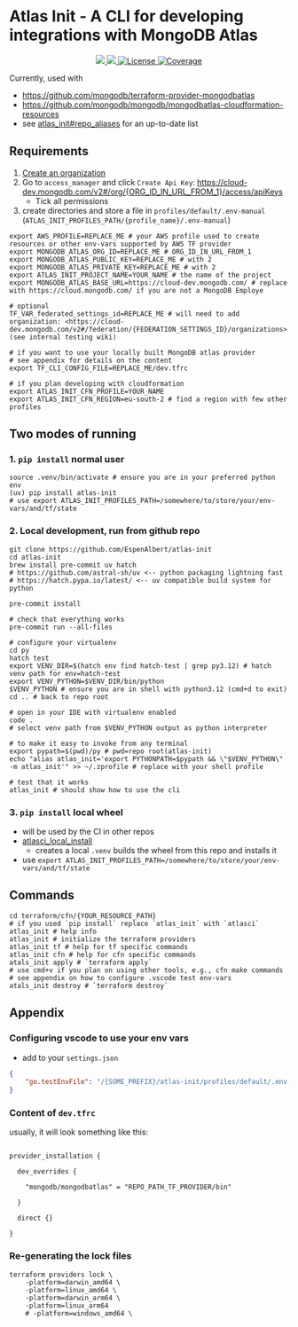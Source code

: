 # Atlas Init - A CLI for developing integrations with MongoDB Atlas
<p align="center">
    <a href="https://pypi.org/project/atlas-init/" target="_blank">
        <img src="https://img.shields.io/pypi/v/atlas-init.svg">
    </a>
    <a href="https://pypi.org/project/atlas-init/" target="_blank">
        <img src="https://img.shields.io/pypi/pyversions/atlas-init.svg">
    </a>
    <a href="https://github.com/EspenAlbert/py-libs/blob/main/LICENSE" target="_blank">
            <img src="https://img.shields.io/badge/License-MIT-yellow.svg" alt="License">
    </a>
    <a href="https://codecov.io/github/EspenAlbert/atlas-init" target="_blank">
            <img src="https://codecov.io/github/EspenAlbert/atlas-init/graph/badge.svg?token=DR7FDJXNZY" alt="Coverage">
    </a>
</p>

Currently, used with
- <https://github.com/mongodb/terraform-provider-mongodbatlas>
- <https://github.com/mongodb/mongodb/mongodbatlas-cloudformation-resources>
- see [atlas_init#repo_aliases](atlas_init.yaml) for an up-to-date list

## Requirements
1. [Create an organization](https://cloud-dev.mongodb.com/v2#/preferences/organizations)
2. Go to `access_manager` and click `Create Api Key`: <https://cloud-dev.mongodb.com/v2#/org/{ORG_ID_IN_URL_FROM_1}/access/apiKeys>
   - Tick all permissions
3. create directories and store a file in `profiles/default/.env-manual` (`ATLAS_INIT_PROFILES_PATH/{profile_name}/.env-manual`)

```env
export AWS_PROFILE=REPLACE_ME # your AWS profile used to create resources or other env-vars supported by AWS TF provider
export MONGODB_ATLAS_ORG_ID=REPLACE_ME # ORG_ID_IN_URL_FROM_1
export MONGODB_ATLAS_PUBLIC_KEY=REPLACE_ME # with 2
export MONGODB_ATLAS_PRIVATE_KEY=REPLACE_ME # with 2
export ATLAS_INIT_PROJECT_NAME=YOUR_NAME # the name of the project
export MONGODB_ATLAS_BASE_URL=https://cloud-dev.mongodb.com/ # replace with https://cloud.mongodb.com/ if you are not a MongoDB Employe

# optional
TF_VAR_federated_settings_id=REPLACE_ME # will need to add organization: <https://cloud-dev.mongodb.com/v2#/federation/{FEDERATION_SETTINGS_ID}/organizations> (see internal testing wiki)

# if you want to use your locally built MongoDB atlas provider
# see appendix for details on the content
export TF_CLI_CONFIG_FILE=REPLACE_ME/dev.tfrc

# if you plan developing with cloudformation
export ATLAS_INIT_CFN_PROFILE=YOUR_NAME
export ATLAS_INIT_CFN_REGION=eu-south-2 # find a region with few other profiles
```

## Two modes of running

### 1. `pip install` normal user
```shell
source .venv/bin/activate # ensure you are in your preferred python env
(uv) pip install atlas-init
# use export ATLAS_INIT_PROFILES_PATH=/somewhere/to/store/your/env-vars/and/tf/state
```

### 2. Local development, run from github repo

```shell
git clone https://github.com/EspenAlbert/atlas-init
cd atlas-init
brew install pre-commit uv hatch
# https://github.com/astral-sh/uv <-- python packaging lightning fast
# https://hatch.pypa.io/latest/ <-- uv compatible build system for python

pre-commit install

# check that everything works
pre-commit run --all-files

# configure your virtualenv
cd py
hatch test
export VENV_DIR=$(hatch env find hatch-test | grep py3.12) # hatch venv path for env=hatch-test
export VENV_PYTHON=$VENV_DIR/bin/python
$VENV_PYTHON # ensure you are in shell with python3.12 (cmd+d to exit)
cd .. # back to repo root

# open in your IDE with virtualenv enabled
code .
# select venv path from $VENV_PYTHON output as python interpreter

# to make it easy to invoke from any terminal
export pypath=$(pwd)/py # pwd=repo root(atlas-init)
echo "alias atlas_init='export PYTHONPATH=$pypath && \"$VENV_PYTHON\" -m atlas_init'" >> ~/.zprofile # replace with your shell profile

# test that it works
atlas_init # should show how to use the cli
```

### 3. `pip install` local wheel
- will be used by the CI in other repos
- [atlasci_local_install](atlasci_local_install.sh)
  - creates a local `.venv` builds the wheel from this repo and installs it
- use `export ATLAS_INIT_PROFILES_PATH=/somewhere/to/store/your/env-vars/and/tf/state`

## Commands

```shell
cd terraform/cfn/{YOUR_RESOURCE_PATH}
# if you used `pip install` replace `atlas_init` with `atlasci`
atlas_init # help info
atlas_init # initialize the terraform providers
atlas_init tf # help for tf specific commands
atlas_init cfn # help for cfn specific commands
atals_init apply # `terraform apply`
# use cmd+v if you plan on using other tools, e.g., cfn make commands
# see appendix on how to configure .vscode test env-vars
atals_init destroy # `terraform destroy`
```


## Appendix

### Configuring vscode to use your env vars
- add to your `settings.json`
```json
{
    "go.testEnvFile": "/{SOME_PREFIX}/atlas-init/profiles/default/.env-vscode",
}
```

### Content of `dev.tfrc`
usually, it will look something like this:

```hcl

provider_installation {
 
  dev_overrides {
 
    "mongodb/mongodbatlas" = "REPO_PATH_TF_PROVIDER/bin"
 
  }
 
  direct {}
 
}
```

### Re-generating the lock files
```shell
terraform providers lock \
    -platform=darwin_amd64 \
    -platform=linux_amd64 \
    -platform=darwin_arm64 \
    -platform=linux_arm64
    # -platform=windows_amd64 \
